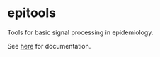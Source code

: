 # epitools
Tools for basic signal processing in epidemiology.

See [here](cmu-delphi.github.io/epitools/) for documentation.
